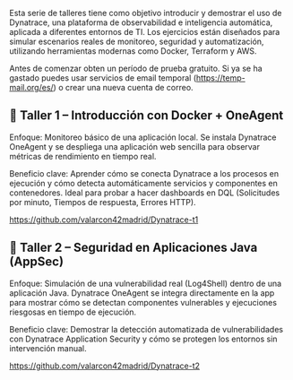 Esta serie de talleres tiene como objetivo introducir y demostrar el uso de Dynatrace, una plataforma de observabilidad e inteligencia automática, aplicada a diferentes entornos de TI. Los ejercicios están diseñados para simular escenarios reales de monitoreo, seguridad y automatización, utilizando herramientas modernas como Docker, Terraform y AWS.

Antes de comenzar obten un período de prueba gratuito. Si ya se ha gastado puedes usar servicios de email temporal (https://temp-mail.org/es/) o crear una nueva cuenta de correo.

## 🧪 Taller 1 – Introducción con Docker + OneAgent
Enfoque:
Monitoreo básico de una aplicación local.
Se instala Dynatrace OneAgent y se despliega una aplicación web sencilla para observar métricas de rendimiento en tiempo real.

Beneficio clave:
Aprender cómo se conecta Dynatrace a los procesos en ejecución y cómo detecta automáticamente servicios y componentes en contenedores. Ideal para probar a hacer dashboards en DQL (Solicitudes por minuto, Tiempos de respuesta, Errores HTTP).


https://github.com/valarcon42madrid/Dynatrace-t1



## 🔐 Taller 2 – Seguridad en Aplicaciones Java (AppSec)
Enfoque:
Simulación de una vulnerabilidad real (Log4Shell) dentro de una aplicación Java.
Dynatrace OneAgent se integra directamente en la app para mostrar cómo se detectan componentes vulnerables y ejecuciones riesgosas en tiempo de ejecución.

Beneficio clave:
Demostrar la detección automatizada de vulnerabilidades con Dynatrace Application Security y cómo se protegen los entornos sin intervención manual.


https://github.com/valarcon42madrid/Dynatrace-t2



